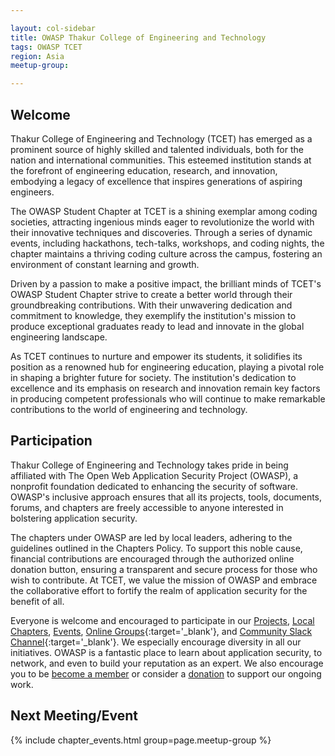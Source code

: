 ```yaml
---

layout: col-sidebar
title: OWASP Thakur College of Engineering and Technology
tags: OWASP TCET
region: Asia
meetup-group:

---
```



<div >


## Welcome
Thakur College of Engineering and Technology (TCET) has emerged as a prominent source of highly skilled and talented individuals, both for the nation and international communities. This esteemed institution stands at the forefront of engineering education, research, and innovation, embodying a legacy of excellence that inspires generations of aspiring engineers.

The OWASP Student Chapter at TCET is a shining exemplar among coding societies, attracting ingenious minds eager to revolutionize the world with their innovative techniques and discoveries. Through a series of dynamic events, including hackathons, tech-talks, workshops, and coding nights, the chapter maintains a thriving coding culture across the campus, fostering an environment of constant learning and growth.

Driven by a passion to make a positive impact, the brilliant minds of TCET's OWASP Student Chapter strive to create a better world through their groundbreaking contributions. With their unwavering dedication and commitment to knowledge, they exemplify the institution's mission to produce exceptional graduates ready to lead and innovate in the global engineering landscape.

As TCET continues to nurture and empower its students, it solidifies its position as a renowned hub for engineering education, playing a pivotal role in shaping a brighter future for society. The institution's dedication to excellence and its emphasis on research and innovation remain key factors in producing competent professionals who will continue to make remarkable contributions to the world of engineering and technology.

## Participation
Thakur College of Engineering and Technology takes pride in being affiliated with The Open Web Application Security Project (OWASP), a nonprofit foundation dedicated to enhancing the security of software. OWASP's inclusive approach ensures that all its projects, tools, documents, forums, and chapters are freely accessible to anyone interested in bolstering application security.

The chapters under OWASP are led by local leaders, adhering to the guidelines outlined in the Chapters Policy. To support this noble cause, financial contributions are encouraged through the authorized online donation button, ensuring a transparent and secure process for those who wish to contribute. At TCET, we value the mission of OWASP and embrace the collaborative effort to fortify the realm of application security for the benefit of all.

Everyone is welcome and encouraged to participate in our [Projects](/projects/), [Local Chapters](/chapters/), [Events](/events/), [Online Groups](https://groups.google.com/a/owasp.com/){:target='_blank'}, and [Community Slack Channel](https://owasp.slack.com/){:target='_blank'}. We especially encourage diversity in all our initiatives. OWASP is a fantastic place to learn about application security, to network, and even to build your reputation as an expert. We also encourage you to be [become a member](/membership/) or consider a [donation](/donate/) to support our ongoing work.

Next Meeting/Event <!-- You should keep this section as it will populate your meetup events -->
---------------------
{% include chapter_events.html group=page.meetup-group %}

<!-- You should delete this comment

Standard Chapter Page Template
This is an example of a Project or Chapter page.
Please change these items to indicate the actual information you wish to present. In addition to this information, the 'front-matter' above the text should be modified to reflect your actual information.  An explanation of each of the front-matter items is below:

{front matter for this file}

```
- layout: This is the layout used by project and chapter pages.  You should leave this value as col-sidebar
- title: This is the title of your project or chapter page, usually the name.  For example, OWASP Zed Attack Proxy or OWASP Baltimore
- tags: This is a space-delimited list of tags you associate with your project or chapter.  If you are using tabs, at least one of these tags should be unique in order to be used in the tabs files (an example tab is included in this repo) 
- region: This is the region you are in according to our data
```

{copy for this file (index.md)}
Replace the text above the commented area with your information in the format below:
```
## Welcome
Include some information here about your chapter

## Participation
The Open Worldwide Application Security Project (OWASP) is a nonprofit foundation that works to improve the security of software. All of our projects ,tools, documents, forums, and chapters are free and open to anyone interested in improving application security. 

Chapters are led by local leaders in accordance with the [Chapter Leader Handbook](/www-policy/rules-of-procedure/chapter-handbook). Financial contributions should only be made online using the authorized online donation button. To be a SPEAKER at ANY OWASP Chapter in the world simply review the [speaker agreement](/www-policy/speaker-agreement) and then contact the local chapter leader with details of what OWASP Project, independent research, or related software security topic you would like to present.

Everyone is welcome and encouraged to participate in our [Projects](/projects), [Local Chapters](/chapters), [Events](/events), [Online Groups](https://groups.google.com/a/owasp.com/){:target='_blank'}, and [Community Slack Channel](https://owasp.slack.com/){:target='_blank'}. We especially encourage diversity in all our initiatives. OWASP is a fantastic place to learn about application security, to network, and even to build your reputation as an expert. We also encourage you to be [become a member](/membership) or consider a [donation](/donate) to support our ongoing work.

## Next Meeting/Event
---------------------
{% comment %}
{% include chapter_events.html group=page.meetup-group %}
{% endcomment %}

```
{info.md}

This separate file is where you should place links to your Google Group and Meetup page. It will be automatically rendered in the column sidebar.

{leaders.md}

Another separate file that should simply include each leaders name with mailto link as a list. It will also be automatically rendered in the column sidebar.

-->

